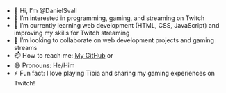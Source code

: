 - 👋 Hi, I’m @DanielSvall
- 👀 I’m interested in programming, gaming, and streaming on Twitch
- 🌱 I’m currently learning web development (HTML, CSS, JavaScript) and improving my skills for Twitch streaming
- 💞️ I’m looking to collaborate on web development projects and gaming streams
- 📫 How to reach me: [My GitHub](https://github.com/DanielSvall) or 
- 😄 Pronouns: He/Him
- ⚡ Fun fact: I love playing Tibia and sharing my gaming experiences on Twitch!
